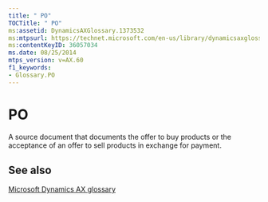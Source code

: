 ```yaml
---
title: " PO"
TOCTitle: " PO"
ms:assetid: DynamicsAXGlossary.1373532
ms:mtpsurl: https://technet.microsoft.com/en-us/library/dynamicsaxglossary.1373532(v=AX.60)
ms:contentKeyID: 36057034
ms.date: 08/25/2014
mtps_version: v=AX.60
f1_keywords:
- Glossary.PO
---
```


# PO

A source document that documents the offer to buy products or the acceptance of an offer to sell products in exchange for payment.

## See also

[Microsoft Dynamics AX glossary](glossary/microsoft-dynamics-ax-glossary.md)

  


